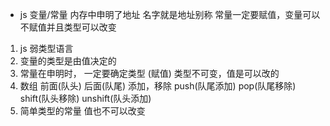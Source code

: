 - js 变量/常量 内存中申明了地址 名字就是地址别称
常量一定要赋值，变量可以不赋值并且类型可以改变
1. js 弱类型语言
2. 变量的类型是由值决定的
3. 常量在申明时， 一定要确定类型 (赋值)
     类型不可变，值是可以改的
4. 数组 前面(队头) 后面(队尾) 添加，移除
    push(队尾添加) pop(队尾移除)    shift(队头移除) unshift(队头添加)
5. 简单类型的常量 值也不可以改变